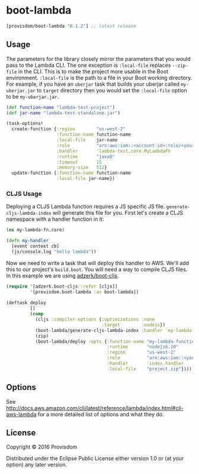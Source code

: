 # boot-lambda

[](dependency)
```clojure
[provisdom/boot-lambda "0.1.2"] ;; latest release
```
[](/dependency)

## Usage

The parameters for the library closely mirror the parameters that you would pass to
the Lambda CLI. The one exception is `:local-file` replaces `--zip-file` in the CLI.
This is to make the project more usable in the Boot environment. `:local-file` is 
the path to a file in your Boot working directory. For example, if you have an 
`uberjar` task that builds your uberjar called `my-uberjar.jar` to `target` directory
then you would set the `:local-file` option to be `my-uberjar.jar`.

```clojure
(def function-name "lambda-test-project")
(def jar-name "lambda-test-standalone.jar")

(task-options!
  create-function {:region        "us-west-2"
                   :function-name function-name
                   :local-file    jar-name
                   :role          "arn:aws:iam::<account-id>:role/<your-role>"
                   :handler       'lambda-test.core.MyLambdaFn
                   :runtime       "java8"
                   :timeout       15
                   :memory-size   512}
  update-function {:function-name function-name
                   :local-file jar-name})
```

### CLJS Usage

Deploying a CLJS Lambda function requires a JS specific JS file. `generate-cljs-lambda-index` will generate this file for
you. First let's create a CLJS namespace with a handler function in it:

```clojure
(ns my-lambda-fn.core)

(defn my-handler
  [event context cb]
  (js/console.log "hello lambda"))
```

Now we need to write a task that will deploy this handler to AWS. We'll add this to our project's `build.boot`. You will 
need a way to compile CLJS files. In this example we are using [adzerk/boot-cljs](https://github.com/boot-clj/boot-cljs).

```clojure
(require '[adzerk.boot-cljs :refer [cljs]]
         '[provisdom.boot-lambda :as boot-lambda])
         
(deftask deploy
         []
         (comp
           (cljs :compiler-options {:optimizations :none
                                    :target        :nodejs})
           (boot-lambda/generate-cljs-lambda-index :handler 'my-lambda-fn.core/my-handler)
           (zip)
           (boot-lambda/deploy :opts {:function-name "my-lambda-function"
                                      :runtime       "nodejs6.10"
                                      :region        "us-west-2"
                                      :role          "arn:aws:iam::<your account id>:role/<your role>"
                                      :handler       'index.handler
                                      :local-file    "project.zip"})))
```

## Options

See http://docs.aws.amazon.com/cli/latest/reference/lambda/index.html#cli-aws-lambda 
for a more detailed list of options and what they do.

## License

Copyright © 2016 Provisdom

Distributed under the Eclipse Public License either version 1.0 or (at
your option) any later version.
